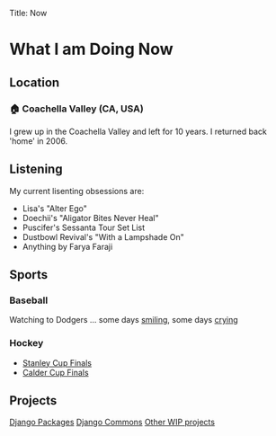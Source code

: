 Title: Now

# What I am Doing Now

## Location

### 🏠 Coachella Valley (CA, USA)

I grew up in the Coachella Valley and left for 10 years. I returned back 'home' in 2006.

## Listening

My current lisenting obsessions are:

- Lisa's "Alter Ego"
- Doechii's "Aligator Bites Never Heal"
- Puscifer's Sessanta Tour Set List
- Dustbowl Revival's "With a Lampshade On"
- Anything by Farya Faraji

## Sports

### Baseball

Watching to Dodgers ... some days [smiling](https://www.espn.com/mlb/game/_/gameId/401695777/yankees-dodgers), some days [crying](https://www.espn.com/mlb/game/_/gameId/401695910/dodgers-padres)

### Hockey

- [Stanley Cup Finals](https://www.nhl.com/news/2025-stanley-cup-final-schedule-television-results)
- [Calder Cup Finals](https://theahl.com/stats/playoffs/88)

## Projects

[Django Packages](https://djangopackages.org/)
[Django Commons](https://django-commons.org/)
[Other WIP projects](https://github.com/ryancheley?tab=repositories&q=&type=source)